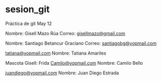 # sesion_git
Práctica de git May 12

Nombre: Gisell Mazo Rúa
Correo: gisellmazo@gmail.com

Nombre: Santiago Betancur Graciano
Correo: santiagobg@yopmail.com

tatiana@yopmail.com Nombre: Tatiana Amariles

Mascota Gisell: Frida
Camilo@yopmail.com Nombre: Camilo Bello

juandiego@yopmail.com Nombre: Juan Diego Estrada


